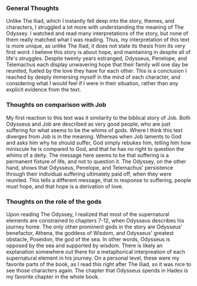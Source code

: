### General Thoughts

Unlike The Iliad, which I instantly fell deep into the story, themes, and characters, I struggled a lot more with understanding the meaning of The Odyssey. I watched and read many interpretations of the story, but none of them really matched what I was reading. Thus, my interpretation of this text is more unique, as unlike The Iliad, it does not state its thesis from its very first word. I believe this story is about hope, and maintaining in despite all of life's struggles. Despite twenty years estranged, Odysseus, Penelope, and Telemachus each display unwavering hope that their family will one day be reunited, fueled by the love they have for each other. This is a conclusion I reached by deeply immersing myself in the mind of each character, and considering what I would feel if I were in their situation, rather than any explicit evidence from the text.

### Thoughts on comparison with Job

My first reaction to this text was it similarity to the biblical story of Job. Both Odysseus and Job are described as very good people, who are just suffering for what seems to be the whims of gods. Where I think this text diverges from Job is in the meaning. Whereas when Job laments to God and asks him why he should suffer, God simply rebukes him, telling him how miniscule he is compared to God, and that he has no right to question the whims of a deity. The message here seems to be that suffering is a permanent fixture of life, and not to question it. The Odyssey, on the other hand, shows that Odysseus, Penelope, and Telemachus' persistence through their individual suffering ultimately paid off, when they were reunited. This tells a different message, that in response to suffering, people must hope, and that hope is a derivation of love.

### Thoughts on the role of the gods

Upon reading The Odyssey, I realized that most of the supernatural elements are constrained to chapters 7-12, when Odysseus describes his journey home. The only other prominent gods in the story are Odysseus' benefactor, Athena, the goddess of Wisdom, and Odysseus' greatest obstacle, Poseidon, the god of the sea. In other words, Odysseus is opposed by the sea and supported by wisdom. There is likely an explanation somewhere out there for a metaphorical interpreation of each supernatural element in his journey. On a personal level, these were my favorite parts of the book, as I read this right after The Iliad, so it was nice to see those characters again. The chapter that Odysseus spends in Hades is my favorite chapter in the whole book.
